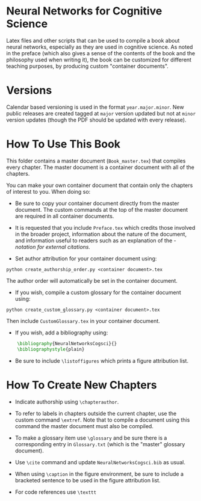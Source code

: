 # Neural Networks for Cognitive Science

Latex files and other scripts that can be used to compile a book about neural networks, especially as they are used in cognitive science. As noted in the preface (which also gives a sense of the contents of the book and the philosophy used when writing it), the book can be customized for different teaching purposes, by producing custom "container documents".

# Versions

Calendar based versioning is used in the format `year.major.minor`.  New public releases are created tagged at `major` version updated but not at `minor` version updates (though the PDF should be updated with every release).

# How To Use This Book

This folder contains a master document (`Book_master.tex`) that compiles every chapter. The master document is a container document with all of the chapters.

You can make your own container document that contain only the chapters of interest to you. When doing so:

- Be sure to copy your container document directly from the master document. The custom commands at the top of the master document are required in all container documents.

- It is requested that you include `Preface.tex` which credits those involved in the broader project, information about the nature of the document, and information useful to readers such as an explanation of the *-notation for external citations.*

- Set author attribution for your container document using: 
```
python create_authorship_order.py <container document>.tex
```
The author order will automatically be set in the container document.

- If you wish, compile a custom glossary for the container document using: 
```
python create_custom_glossary.py <container document>.tex
```
Then include `CustomGlossary.tex` in your container document.

- If you wish, add a bibliography using:
```latex
	\bibliography{NeuralNetworksCogsci}{}
	\bibliographystyle{plain}
```

- Be sure to include `\listoffigures` which prints a figure attribution list.

# How To Create New Chapters

- Indicate authorship using `\chapterauthor`.
	<!-- Add parameters indicating author weight -->

- To refer to labels in chapters outside the current chapter, use the custom command `\extref`. Note that to compile a document using this command the master document must also be compiled.

- To make a glossary item use `\glossary` and be sure there is a corresponding entry in `Glossary.txt` (which is the "master" glossary document).

- Use `\cite` command and update `NeuralNetworksCogsci.bib` as usual.

- When using `\caption` in the figure environment, be sure to include a bracketed sentence to be used in the figure attribution list.

- For code references use `\texttt`